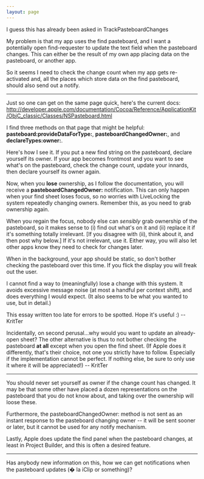 ```yaml
---
layout: page
---
```


I guess this has already been asked in TrackPasteboardChanges

My problem is that my app uses the find pasteboard, and I want a potentially open find-requester to update the text field when the pasteboard changes. This can either be the result of my own app placing data on the pasteboard, or another app.

So it seems I need to check the change count when my app gets re-activated and, all the places which store data on the find pasteboard, should also send out a notify.

----

Just so one can get on the same page quick, here's the current docs:
http://developer.apple.com/documentation/Cocoa/Reference/ApplicationKit/ObjC_classic/Classes/NSPasteboard.html

I find three methods on that page that might be helpful: **pasteboard:provideDataForType:**, **pasteboardChangedOwner:**, and **declareTypes:owner:**.

Here's how I see it. If you put a new find string on the pasteboard, declare yourself its owner. If your app becomes frontmost and you want to see what's on the pasteboard, check the change count, update your innards, then declare yourself its owner again.

Now, when you **lose** ownership, as I follow the documentation, you will receive a **pasteboardChangedOwner:** notification. This can only happen when your find sheet loses focus, so no worries with LiveLock<nowiki/>ing the system repeatedly changing owners. Remember this, as you need to grab ownership again.

When you regain the focus, nobody else can *sensibly* grab ownership of the pasteboard, so it makes sense to (i) find out what's on it and (ii) replace it if it's something totally irrelevant. [If you disagree with (ii), think about it, and then post why below.] If it's not irrelevant, use it. Either way, you will also let other apps know they need to check for changes later.

When in the background, your app should be static, so don't bother checking the pasteboard over this time. If you flick the display you will freak out the user.

I cannot find a way to (meaningfully) lose a change with this system. It avoids excessive message noise (at most a handful per context shift), and does everything I would expect. (It also seems to be what you wanted to use, but in detail.)

This essay written too late for errors to be spotted. Hope it's useful :) -- KritTer

Incidentally, on second perusal...why would you want to update an already-open sheet? The other alternative is thus to not bother checking the pasteboard **at all** except when you open the find sheet. (If Apple does it differently, that's their choice, not one you strictly have to follow. Especially if the implementation cannot be perfect. If nothing else, be sure to only use it where it will be appreciated!) -- KritTer

----

You should never set yourself as owner if the change count has changed. It may be that some other have placed a dozen representations on the pasteboard that you do not know about, and taking over the ownership will loose these.

Furthermore, the pasteboardChangedOwner: method is not sent as an instant response to the pasteboard changing owner -- it will be sent sooner or later, but it cannot be used for any notify mechanism.

Lastly, Apple does update the find panel when the pasteboard changes, at least in Project Builder, and this is often a desired feature.

----
Has anybody new information on this, how we can get notifications when the pasteboard updates (� la iClip or something)?
